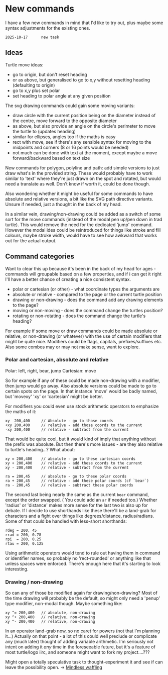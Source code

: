 New commands
============

I have a few new commands in mind that I'd like to try out, plus maybe some syntax adjustments for the existing ones.

```
2025-10-17		new task
```



Ideas
-----

Turtle move ideas:
* go to origin, but don't reset heading
* or as above, but generalised to go to x,y	without resetting heading (defaulting to origin)
* go to x,y plus set polar
* set heading to polar angle at any given position

The svg drawing commands could gain some moving variants:
* draw circle with the current position being on the diameter instead of the centre, move forward to the opposite diameter
* as above, but also provide an angle on the circle's perimeter to move the turtle to (updates heading)
* similar for ellipses, angles too if the maths is easy
* rect with move, see if there's any sensible syntax for moving to the midpoints and corners (8 or 16 points would be needed)
* not much can be done with text at the moment, except maybe a move forward/backward based on text size


New commands for polygon, polyline and path: add simple versions to just draw what's in the provided string.
These would probably have to work similar to 'text' where they're just drawn on the spot and rotated, but would need a translate as well.
Don't know if worth it, could be done though.


Also wondering whether it might be useful for some commands to have absolute and relative versions, a bit like the SVG path directive variants.
Unsure if needed, just a thought in the back of my head.

In a similar vein, drawing/non-drawing could be added as a switch of some sort for the move commands (instead of the modal pen up/pen down in trad turtle).
This would remove the need for the dedicated 'jump' command.
However the modal idea could be reintroduced for things like stroke and fill colours, maybe stroke width, would have to see how awkward that works out for the actual output.


Command categories
------------------

Want to clear this up because it's been in the back of my head for ages - commands will groupable based on a few properties, and if i can get it right I'll have a better chance of creating a nice consistent syntax.

* polar or cartesian (or other) - what coordinate types the arguments are
* absolute or relative - compared to the page or the current turtle position
* drawing or non-drawing - does the command add any drawing elements to the page?
* moving or non-moving - does the command change the turtles position?
* rotating or non-rotating - does the command change the turtle's heading?

For example if some move or draw commands could be made absolute or relative, or non-drawing (or whatever) with the use of certain modifiers that might be quite nice.
Modifiers could be flags, capitals, prefixes/suffixes etc.
Also some combos may or may not make sense, want to explore.

### Polar and cartesian, absolute and relative

Polar: left, right, bear, jump
Cartesian: move

So for example if any of these could be made non-drawing with a modifier, then jump would go away.
Also absolute versions could be made to go to certain spots on the page.
In that instance 'move' would be badly named, but 'movexy' 'xy' or 'cartesian' might be better.

For modifiers you could even use stock arithmetic operators to emphasize the maths of it:

```
xy	200,400		// Absolute - go to those coords
+xy 200,400		// relative - add those coords to the current
-xy 200,400		// relative - subtract from the current
```
That would be quite cool, but it would kind of imply that anything without the prefix was absolute.
But then there's more issues - are they also relative to turtle's heading...?
What about:
```
xy = 200,400	// absolute - go to these cartesian coords
xy + 200,400	// relative - add these coords to the current
xy - 200,400	// relative - subtract from the current

ra = 200,45		// absolute - go to these polar coords
ra + 200,45		// relative - add these polar coords (cf `bear`)
ra - 200,45		// relative - subtract these polar coords
```
The second last being nearly the same as the current `bear` command, except the order swapped. ( You could add an `ar` if needed too.)
Whether 'radius' or 'distance' makes more sense for the last two is also up for debate.
If I decide to use shorthands like these there'll be a land-grab for characters and a fight over things like degrees/distance, radius/radians.
Some of that could be handled with less-short shorthands:
```
rdeg = 200, 45
rrad = 200, 0.78
rpi  = 200, 0.25
rtau = 200, 0.125
```

Using arithmetic operators would tend to rule out having them in command or identifier names, so probably no 'rect-rounded' or anything like that unless spaces were enforced.
There's enough here that it's starting to look interesting.

### Drawing / non-drawing

So can any of those be modified again for drawing/non-drawing?
Most of the time drawing will probably be the default, so might only need a 'penup' type modifier, non-modal though.
Maybe something like:

```
xy ^= 200,400	// absolute, non-drawing
xy ^+ 200,400	// relative, non-drawing
xy ^- 200,400	// relative, non-drawing
```
In an operator land-grab now, so no caret for powers (not that I'm planning it...)
Actually on that point - a lot of this could well preclude or complicate any (much later) thought of adding variable arithmetic.
I'm seriously not intent on adding it *any* time in the foreseeable future, but it's a feature of most turtle/logo iirc, and someone might want to fork my project....???

Might open a totally speculative task to thought-experiment it and see if can leave the possibility open.
-> [Mindless waffling](<variables and maths.md>)



